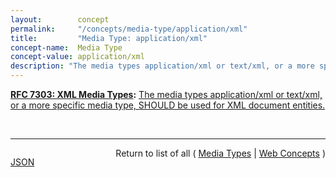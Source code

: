 ```yaml
---
layout:        concept
permalink:     "/concepts/media-type/application/xml"
title:         "Media Type: application/xml"
concept-name:  Media Type
concept-value: application/xml
description: "The media types application/xml or text/xml, or a more specific media type, SHOULD be used for XML document entities."
---
```


**[RFC 7303: XML Media Types](/specs/IETF/RFC/7303 "This specification standardizes three media types - application/xml, application/xml-external-parsed-entity, and application/xml-dtd - for use in exchanging network entities that are related to the Extensible Markup Language (XML) while defining text/xml and text/xml-external-parsed-entity as aliases for the respective application/ types. This specification also standardizes the '+xml' suffix for naming media types outside of these five types when those media types represent XML MIME entities."):** [The media types application/xml or text/xml, or a more specific media type, SHOULD be used for XML document entities.](http://tools.ietf.org/html/rfc7303#section-4.1 "Read documentation for Media Type &#34;application/xml&#34;")

<br/>
<hr/>

<p style="float : left"><a href="./application/xml.json" title="JSON representing this particular Web Concept value">JSON</a></p>
<p style="text-align: right">Return to list of all ( <a href="../media-type/">Media Types</a> | <a href="../">Web Concepts</a> )</p>
